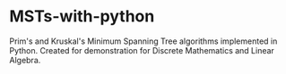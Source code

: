 # MSTs-with-python
Prim's and Kruskal's Minimum Spanning Tree algorithms implemented in Python. Created for demonstration for Discrete Mathematics and Linear Algebra.
